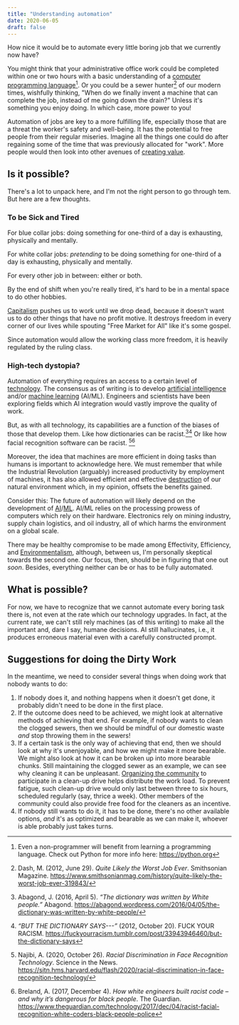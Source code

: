 ```yaml
---
title: "Understanding automation"
date: 2020-06-05
draft: false
---
```


How nice it would be to automate every little boring job that we
currently now have?

You might think that your administrative office work could be completed
within one or two hours with a basic understanding of a
[computer programming language](/programming)[^python]. Or you could be a sewer
hunter[^sewer hunter] of our modern times, wishfully thinking, "When do
we finally invent a machine that can complete the job, instead of me
going down the drain?" Unless it's something you enjoy doing. In which
case, more power to you!

[^python]: Even a non-programmer will benefit from learning a
programming language. Check out Python for more info here:
https://python.org

[^sewer hunter]: Dash, M. (2012, June 29). *Quite Likely the Worst Job
Ever*. Smithsonian Magazine.
https://www.smithsonianmag.com/history/quite-likely-the-worst-job-ever-319843/

Automation of jobs are key to a more fulfilling life, especially those
that are a threat the worker's safety and well-being. It has the
potential to free people from their regular miseries. Imagine all the
things one could do after regaining some of the time that was previously
allocated for "work". More people would then look into other avenues of
[creating value](/life-value).

## Is it possible?

There's a lot to unpack here, and I'm not the right person to go through
tem. But here are a few thoughts.

### To be Sick and Tired

For blue collar jobs: doing something for one-third of a day is
exhausting, physically and mentally.

For white collar jobs: *pretending* to be doing something for one-third
of a day is exhausting, physically and mentally.

For every other job in between: either or both.

By the end of shift when you're really tired, it's hard to be in a
mental space to do other hobbies.

[Capitalism](/capitalism) pushes us to work until we drop dead, because
it doesn't want us to do other things that have no profit motive. It
destroys freedom in every corner of our lives while spouting "Free
Market for All" like it's some gospel.

Since automation would allow the working class more freedom, it is
heavily regulated by the ruling class.

### High-tech dystopia?

Automation of everything requires an access to a certain level of
[technology](/technology). The consensus as of writing is to develop
[artificial intelligence](/ai) and/or [machine learning](/ml) (AI/ML).
Engineers and scientists have been exploring fields which AI integration
would vastly improve the quality of work.

But, as with all technology, its capabilities are a function of the
biases of those that develop them. Like how dictionaries can be
racist.[^dict1][^dict2] Or like how facial recognition software can be
racist. [^face1][^face2]

Moreover, the idea that machines are more efficient in doing tasks than
humans is important to acknowledge here. We must remember that while the
Industrial Revolution (arguably) increased productivity by employment of
machines, it has also allowed efficient and effective [destruction](/destruction) of our
natural environment which, in my opinion, offsets the benefits gained.

Consider this: The future of automation will likely depend on the
development of [AI](/ai)/[ML](/ml). AI/ML relies on the processing prowess of
computers which rely on their hardware. Electronics rely on mining
industry, supply chain logistics, and oil industry, all of which harms
the environment on a global scale.

There may be healthy compromise to be made among Effectivity,
Efficiency, and [Environmentalism](/eco-anarchism), although, between
us, I'm personally skeptical towards the second one. Our focus, then,
should be in figuring that one out *soon*. Besides, everything neither
can be or has to be fully automated.

## What is possible?

For now, we have to recognize that we cannot automate every boring task
there is, not even at the rate which our technology upgrades. In fact,
at the current rate, we can't still rely machines (as of this writing)
to make all the important and, dare I say, humane decisions. AI still
hallucinates, i.e., it produces erroneous material even with a carefully
constructed prompt.

## Suggestions for doing the Dirty Work

In the meantime, we need to consider several things when doing work that
nobody wants to do:

1. If nobody does it, and nothing happens when it doesn't get done, it
   probably didn't need to be done in the first place.
2. If the outcome does need to be achieved, we might look at alternative
   methods of achieving that end. For example, if nobody wants to clean
   the clogged sewers, then we should be mindful of our domestic waste
   *and* stop throwing them in the sewers!
3. If a certain task is the only way of achieving that end, then we
   should look at why it's unenjoyable, and how we might make it more
   bearable. We might also look at how it can be broken up into more
   bearable chunks. Still maintaining the clogged sewer as an example,
   we can see why cleaning it can be unpleasant.
   [Organizing the community](/community) to participate in a clean-up drive helps
   distribute the work load. To prevent fatigue, such clean-up drive
   would only last between three to six hours, scheduled regularly (say,
   thrice a week). Other members of the community could also provide
   free food for the cleaners as an incentive.
4. If nobody still wants to do it, it has to be done, there's no other
   available options, *and* it's as optimized and bearable as we can
   make it, whoever is able probably just takes turns.

[^dict1]: Abagond, J. (2016, April 5). *“The dictionary was written by
White people.”* Abagond.
https://abagond.wordpress.com/2016/04/05/the-dictionary-was-written-by-white-people/
[^dict2]:*“BUT THE DICTIONARY SAYS---”* (2012, October 20). FUCK YOUR
RACISM.
https://fuckyourracism.tumblr.com/post/33943946460/but-the-dictionary-says
[^face1]: Najibi, A. (2020, October 26). *Racial Discrimination in Face
Recognition Technology*. Science in the News.
https://sitn.hms.harvard.edu/flash/2020/racial-discrimination-in-face-recognition-technology/
[^face2]: Breland, A. (2017, December 4). *How white engineers built
racist code – and why it’s dangerous for black people*. The Guardian.
https://www.theguardian.com/technology/2017/dec/04/racist-facial-recognition-white-coders-black-people-police


